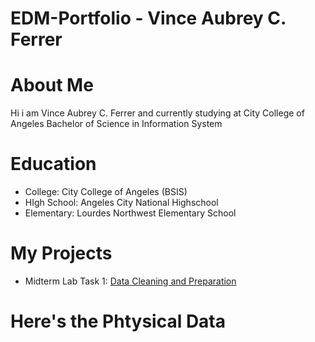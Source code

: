 # EDM-Portfolio - Vince Aubrey C. Ferrer
# About Me
Hi i am Vince Aubrey C. Ferrer and currently studying at City College of Angeles Bachelor of Science in Information System
# Education
- College: City College of Angeles (BSIS)
- HIgh School: Angeles City National Highschool
- Elementary: Lourdes Northwest Elementary School
# My Projects
- Midterm Lab Task 1: [Data Cleaning and Preparation](Midterm%20Task%201/README.md)
# Here's the Phtysical Data

